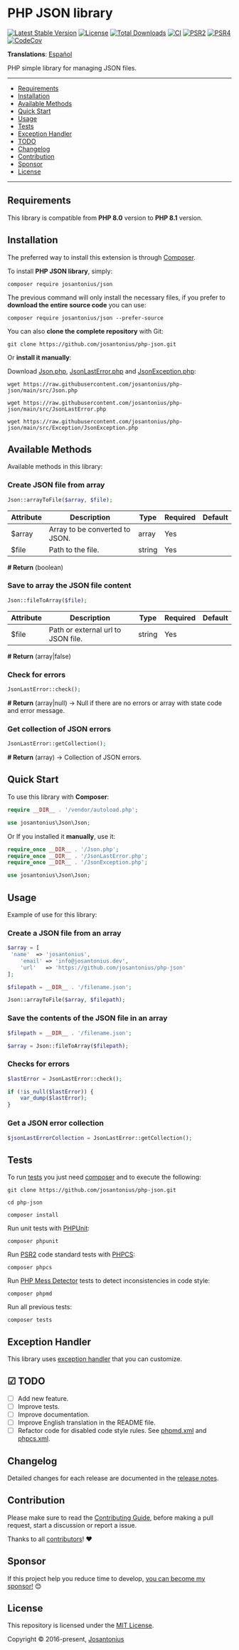 # PHP JSON library

[![Latest Stable Version](https://poser.pugx.org/josantonius/Json/v/stable)](https://packagist.org/packages/josantonius/json)
[![License](https://poser.pugx.org/josantonius/json/license)](LICENSE)
[![Total Downloads](https://poser.pugx.org/josantonius/json/downloads)](https://packagist.org/packages/josantonius/json)
[![CI](https://github.com/josantonius/php-json/actions/workflows/ci.yml/badge.svg?branch=main)](https://github.com/josantonius/php-json/actions/workflows/ci.yml)
[![PSR2](https://img.shields.io/badge/PSR-2-1abc9c.svg)](http://www.php-fig.org/psr/psr-2/)
[![PSR4](https://img.shields.io/badge/PSR-4-9b59b6.svg)](http://www.php-fig.org/psr/psr-4/)
[![CodeCov](https://codecov.io/gh/josantonius/php-json/branch/main/graph/badge.svg)](https://codecov.io/gh/josantonius/php-json)

**Translations**: [Español](.github/lang/es-ES/README.md)

PHP simple library for managing JSON files.

---

- [Requirements](#requirements)
- [Installation](#installation)
- [Available Methods](#available-methods)
- [Quick Start](#quick-start)
- [Usage](#usage)
- [Tests](#tests)
- [Exception Handler](#exception-handler)
- [TODO](#-todo)
- [Changelog](#changelog)
- [Contribution](#contribution)
- [Sponsor](#Sponsor)
- [License](#license)

---

## Requirements

This library is compatible from **PHP 8.0** version to **PHP 8.1** version.

## Installation

The preferred way to install this extension is through [Composer](http://getcomposer.org/download/).

To install **PHP JSON library**, simply:

```console
composer require josantonius/json
```

The previous command will only install the necessary files,
if you prefer to **download the entire source code** you can use:

```console
composer require josantonius/json --prefer-source
```

You can also **clone the complete repository** with Git:

```console
git clone https://github.com/josantonius/php-json.git
```

Or **install it manually**:

Download [Json.php](https://raw.githubusercontent.com/josantonius/php-json/main/src/Json.php),
[JsonLastError.php](https://raw.githubusercontent.com/josantonius/php-json/main/src/JsonLastError.php) and
[JsonException.php](https://raw.githubusercontent.com/josantonius/php-json/main/src/Exception/JsonException.php):

```console
wget https://raw.githubusercontent.com/josantonius/php-json/main/src/Json.php
```

```console
wget https://raw.githubusercontent.com/josantonius/php-json/main/src/JsonLastError.php
```

```console
wget https://raw.githubusercontent.com/josantonius/php-json/main/src/Exception/JsonException.php
```

## Available Methods

Available methods in this library:

### Create JSON file from array

```php
Json::arrayToFile($array, $file);
```

| Attribute | Description | Type | Required | Default
| --- | --- | --- | --- | --- |
| $array | Array to be converted to JSON. | array | Yes | |
| $file | Path to the file. | string | Yes | |

**# Return** (boolean)

### Save to array the JSON file content

```php
Json::fileToArray($file);
```

| Attribute | Description | Type | Required | Default
| --- | --- | --- | --- | --- |
| $file | Path or external url to JSON file. | string | Yes | |

**# Return** (array|false)

### Check for errors

```php
JsonLastError::check();
```

**# Return** (array|null) → Null if there are no errors or array with state  code and error message.

### Get collection of JSON errors

```php
JsonLastError::getCollection();
```

**# Return** (array) → Collection of JSON errors.

## Quick Start

To use this library with **Composer**:

```php
require __DIR__ . '/vendor/autoload.php';

use josantonius\Json\Json;
```

Or If you installed it **manually**, use it:

```php
require_once __DIR__ . '/Json.php';
require_once __DIR__ . '/JsonLastError.php';
require_once __DIR__ . '/JsonException.php';

use josantonius\Json\Json;
```

## Usage

Example of use for this library:

### Create a JSON file from an array

```php
$array = [
 'name'  => 'josantonius',
    'email' => 'info@josantonius.dev',
    'url'   => 'https://github.com/josantonius/php-json'
];

$filepath = __DIR__ . '/filename.json';

Json::arrayToFile($array, $filepath);
```

### Save the contents of the JSON file in an array

```php
$filepath = __DIR__ . '/filename.json';

$array = Json::fileToArray($filepath);
```

### Checks for errors

```php
$lastError = JsonLastError::check();

if (!is_null($lastError)) {
    var_dump($lastError);
}
```

### Get a JSON error collection

```php
$jsonLastErrorCollection = JsonLastError::getCollection();
```

## Tests

To run [tests](tests) you just need [composer](http://getcomposer.org/download/)
and to execute the following:

```console
git clone https://github.com/josantonius/php-json.git
```

```console
cd php-json
```

```console
composer install
```

Run unit tests with [PHPUnit](https://phpunit.de/):

```console
composer phpunit
```

Run [PSR2](http://www.php-fig.org/psr/psr-2/) code standard tests with
[PHPCS](https://github.com/squizlabs/PHP_CodeSniffer):

```console
composer phpcs
```

Run [PHP Mess Detector](https://phpmd.org/) tests to detect inconsistencies in code style:

```console
composer phpmd
```

Run all previous tests:

```console
composer tests
```

## Exception Handler

This library uses [exception handler](src/Exception) that you can customize.

## ☑ TODO

- [ ] Add new feature.
- [ ] Improve tests.
- [ ] Improve documentation.
- [ ] Improve English translation in the README file.
- [ ] Refactor code for disabled code style rules. See [phpmd.xml](phpmd.xml) and [phpcs.xml](phpcs.xml).

## Changelog

Detailed changes for each release are documented in the
[release notes](https://github.com/josantonius/php-json/releases).

## Contribution

Please make sure to read the [Contributing Guide](.github/CONTRIBUTING.md), before making a pull
request, start a discussion or report a issue.

Thanks to all [contributors](https://github.com/josantonius/php-json/graphs/contributors)! :heart:

## Sponsor

If this project help you reduce time to develop,
[you can become my sponsor!](https://github.com/josantonius#sponsor) :blush:

## License

This repository is licensed under the [MIT License](LICENSE).

Copyright © 2016-present, [Josantonius](https://github.com/josantonius#contact)
